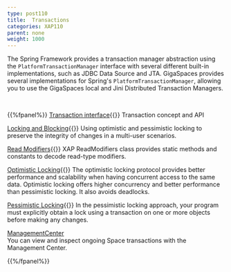 ```yaml
---
type: post110
title:  Transactions
categories: XAP110
parent: none
weight: 1000
---
```




The Spring Framework provides a transaction manager abstraction using the `PlatformTransactionManager` interface with several different built-in implementations, such as JDBC Data Source and JTA. GigaSpaces provides several implementations for Spring's `PlatformTransactionManager`, allowing you to use the GigaSpaces local and Jini Distributed Transaction Managers.


<br>

{{%fpanel%}}
[Transaction interface](./transaction-management.html){{<wbr>}}
Transaction concept and API

[Locking and Blocking](./transaction-locking-and-blocking.html){{<wbr>}}
Using optimistic and pessimistic locking to preserve the integrity of changes in a multi-user scenarios.

[Read Modifiers](./transaction-read-modifiers.html){{<wbr>}}
XAP ReadModifiers class provides static methods and constants to decode read-type modifiers.

[Optimistic Locking](./transaction-optimistic-locking.html){{<wbr>}}
The optimistic locking protocol provides better performance and scalability when having concurrent access to the same data. Optimistic locking offers higher concurrency and better performance than pessimistic locking. It also avoids deadlocks.

[Pessimistic Locking](./transaction-pessimistic-locking.html){{<wbr>}}
In the pessimistic locking approach, your program must explicitly obtain a lock using a transaction on one or more objects before making any changes.

[ManagementCenter]({{%currentadmurl%}}/gigaspaces-browser-transaction-view.html)<br>
You can view and inspect ongoing Space transactions with the Management Center.


{{%/fpanel%}}
